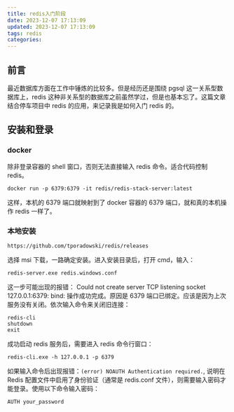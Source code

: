 ```yaml
---
title: redis入门阶段
date: 2023-12-07 17:13:09
updated: 2023-12-07 17:13:09
tags: redis
categories:
---
```


## 前言

最近数据库方面在工作中锤炼的比较多。但是经历还是围绕 pgsql 这一关系型数据库上，redis 这种非关系型的数据库之前虽然学过，但是也基本忘了。这篇文章结合停车项目中 redis 的应用，来记录我是如何入门 redis 的。

## 安装和登录

### docker

除非登录容器的 shell 窗口，否则无法直接输入 redis 命令。适合代码控制 redis。

```
docker run -p 6379:6379 -it redis/redis-stack-server:latest
```

这样，本机的 6379 端口就映射到了 docker 容器的 6379 端口，就和真的本机操作 redis 一样了。

### 本地安装

```
https://github.com/tporadowski/redis/releases
```

选择 msi 下载，一路确定安装。进入安装目录后，打开 cmd，输入：

```
redis-server.exe redis.windows.conf
```

这一步可能出现的报错： Could not create server TCP listening socket 127.0.0.1:6379: bind: 操作成功完成。原因是 6379 端口已绑定。应该是因为上次服务没有关闭。依次输入命令来关闭旧连接：

```
redis-cli
shutdown
exit
```

成功启动 redis 服务后，需要进入 redis 命令行窗口：

```
redis-cli.exe -h 127.0.0.1 -p 6379
```

如果输入命令后出现报错：`(error) NOAUTH Authentication required.`, 说明在 Redis 配置文件中启用了身份验证（通常是 redis.conf 文件），则需要输入密码才能登录。使用以下命令输入密码：

```
AUTH your_password
```
